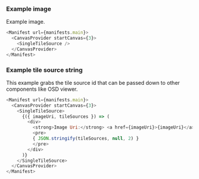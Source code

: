 ### Example image
Example image.


```js
<Manifest url={manifests.main}>
  <CanvasProvider startCanvas={3}>
    <SingleTileSource />
  </CanvasProvider>
</Manifest>
```


### Example tile source string
This example grabs the tile source id that can be passed down to other components like OSD viewer.

```js
<Manifest url={manifests.main}>
  <CanvasProvider startCanvas={3}>
    <SingleTileSource>
      {({ imageUri, tileSources }) => (
        <div>
          <strong>Image Uri:</strong> <a href={imageUri}>{imageUri}</a>
          <pre>
          { JSON.stringify(tileSources, null, 2) }
          </pre>
        </div>
      )}
    </SingleTileSource>
  </CanvasProvider>
</Manifest>
```
